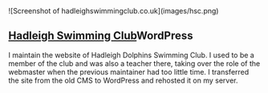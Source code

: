 <div class="img-container">![Screenshot of hadleighswimmingclub.co.uk](images/hsc.png)</div>

## [Hadleigh Swimming Club](http://hadleighswimmingclub.co.uk)<span class="lang">WordPress</span>

I maintain the website of Hadleigh Dolphins Swimming Club. I used to be a member of the club and was also a teacher there, taking over the role of the webmaster when the previous maintainer had too little time. I transferred the site from the old CMS to WordPress and rehosted it on my server.
